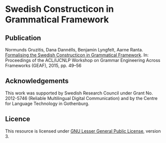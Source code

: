 Swedish Constructicon in Grammatical Framework
==============================================

Publication
-----------

Normunds Gruzitis, Dana Dannélls, Benjamin Lyngfelt, Aarne Ranta. [Formalising the Swedish Constructicon in Grammatical Framework](http://www.aclweb.org/anthology/W/W15/W15-3307.pdf). In: Proceedings of the ACL/IJCNLP Workshop on Grammar Engineering Across Frameworks (GEAF), 2015, pp. 49–56

Acknowledgements
----------------

This work was supported by Swedish Research Council under Grant No. 2012-5746 (Reliable Multilingual Digital Communication) and by the Centre for Language Technology in Gothenburg.

Licence
-------

This resource is licensed under [GNU Lesser General Public License](https://www.gnu.org/licenses/lgpl.html), version 3.
